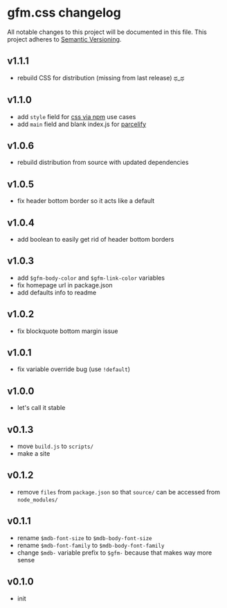 # gfm.css changelog
All notable changes to this project will be documented in this file.
This project adheres to [Semantic Versioning](http://semver.org/).

## v1.1.1
* rebuild CSS for distribution (missing from last release) ಥ_ಥ

## v1.1.0
* add `style` field for [css via npm](https://github.com/sethvincent/css-via-npm/) use cases
* add `main` field and blank index.js for [parcelify](https://github.com/rotundasoftware/parcelify/issues/28)

## v1.0.6
* rebuild distribution from source with updated dependencies

## v1.0.5
* fix header bottom border so it acts like a default

## v1.0.4
* add boolean to easily get rid of header bottom borders

## v1.0.3
* add `$gfm-body-color` and `$gfm-link-color` variables
* fix homepage url in package.json
* add defaults info to readme

## v1.0.2
* fix blockquote bottom margin issue

## v1.0.1
* fix variable override bug (use `!default`)

## v1.0.0
* let's call it stable

## v0.1.3
* move `build.js` to `scripts/`
* make a site

## v0.1.2
* remove `files` from `package.json` so that `source/` can be accessed from `node_modules/`

## v0.1.1
* rename `$mdb-font-size` to `$mdb-body-font-size`
* rename `$mdb-font-family` to `$mdb-body-font-family`
* change `$mdb-` variable prefix to `$gfm-` because that makes way more sense

## v0.1.0
* init
